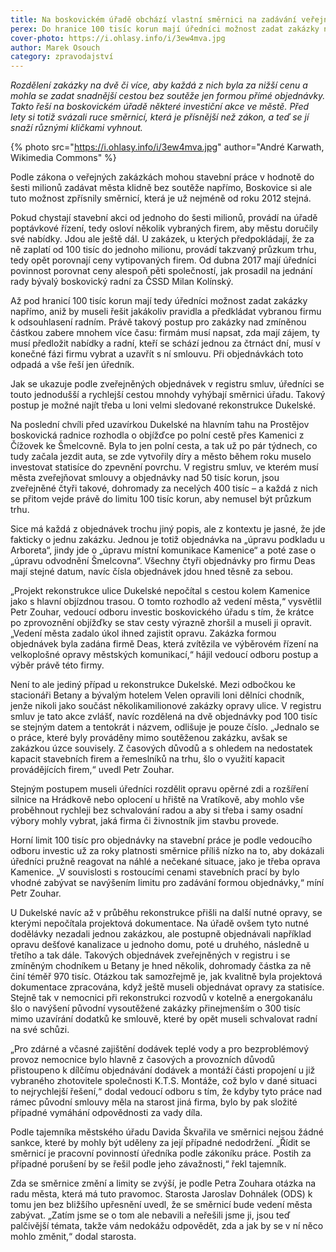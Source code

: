 ```yaml
---
title: Na boskovickém úřadě obchází vlastní směrnici na zadávání veřejných zakázek
perex: Do hranice 100 tisíc korun mají úředníci možnost zadat zakázky napřímo, aniž by museli řešit jakákoliv pravidla a předkládat vybranou firmu k odsouhlasení radním.
cover-photo: https://i.ohlasy.info/i/3ew4mva.jpg
author: Marek Osouch
category: zpravodajství
---
```


*Rozdělení zakázky na dvě či více, aby každá z nich byla za nižší cenu a mohla se zadat snadnější cestou bez soutěže jen formou přímé objednávky. Takto řeší na boskovickém úřadě některé investiční akce ve městě. Před lety si totiž svázali ruce směrnicí, která je přísnější než zákon, a teď se jí snaží různými kličkami vyhnout.*

{% photo src="https://i.ohlasy.info/i/3ew4mva.jpg" author="André Karwath, Wikimedia Commons" %}

Podle zákona o veřejných zakázkách mohou stavební práce v hodnotě do šesti milionů zadávat města klidně bez soutěže napřímo, Boskovice si ale tuto možnost zpřísnily směrnicí, která je už nejméně od roku 2012 stejná.

Pokud chystají stavební akci od jednoho do šesti milionů, provádí na úřadě poptávkové řízení, tedy osloví několik vybraných firem, aby městu doručily své nabídky. Jdou ale ještě dál. U zakázek, u kterých předpokládají, že za ně zaplatí od 100 tisíc do jednoho milionu, provádí takzvaný průzkum trhu, tedy opět porovnají ceny vytipovaných firem. Od dubna 2017 mají úředníci povinnost porovnat ceny alespoň pěti společností, jak prosadil na jednání rady bývalý boskovický radní za ČSSD Milan Kolínský.

Až pod hranicí 100 tisíc korun mají tedy úředníci možnost zadat zakázky napřímo, aniž by museli řešit jakákoliv pravidla a předkládat vybranou firmu k odsouhlasení radním. Právě takový postup pro zakázky nad zmíněnou částkou zabere mnohem více času: firmám musí napsat, zda mají zájem, ty musí předložit nabídky a radní, kteří se schází jednou za čtrnáct dní, musí v konečné fázi firmu vybrat a uzavřít s ní smlouvu. Při objednávkách toto odpadá a vše řeší jen úředník.

Jak se ukazuje podle zveřejněných objednávek v registru smluv, úředníci se touto jednodušší a rychlejší cestou mnohdy vyhýbají směrnici úřadu. Takový postup je možné najít třeba u loni velmi sledované rekonstrukce Dukelské.

Na poslední chvíli před uzavírkou Dukelské na hlavním tahu na Prostějov boskovická radnice rozhodla o objížďce po polní cestě přes Kamenici z Čížovek ke Šmelcovně. Byla to jen polní cesta, a tak už po pár týdnech, co tudy začala jezdit auta, se zde vytvořily díry a město během roku muselo investovat statisíce do zpevnění povrchu. V registru smluv, ve kterém musí města zveřejňovat smlouvy a objednávky nad 50 tisíc korun, jsou zveřejněné čtyři takové, dohromady za necelých 400 tisíc – a každá z nich se přitom vejde právě do limitu 100 tisíc korun, aby nemusel být průzkum trhu.

Sice má každá z objednávek trochu jiný popis, ale z kontextu je jasné, že jde fakticky o jednu zakázku. Jednou je totiž objednávka na „úpravu podkladu u Arboreta“, jindy jde o „úpravu místní komunikace Kamenice“ a poté zase o „úpravu odvodnění Šmelcovna“. Všechny čtyři objednávky pro firmu Deas mají stejné datum, navíc čísla objednávek jdou hned těsně za sebou.

„Projekt rekonstrukce ulice Dukelské nepočítal s cestou kolem Kamenice jako s hlavní objízdnou trasou. O tomto rozhodlo až vedení města,“ vysvětlil Petr Zouhar, vedoucí odboru investic boskovického úřadu s tím, že krátce po zprovoznění objížďky se stav cesty výrazně zhoršil a museli ji opravit. „Vedení města zadalo úkol ihned zajistit opravu. Zakázka formou objednávek byla zadána firmě Deas, která zvítězila ve výběrovém řízení na velkoplošné opravy městských komunikací,“ hájil vedoucí odboru postup a výběr právě této firmy.

Není to ale jediný případ u rekonstrukce Dukelské. Mezi odbočkou ke stacionáři Betany a bývalým hotelem Velen opravili loni dělníci chodník, jenže nikoli jako součást několikamilionové zakázky opravy ulice. V registru smluv je tato akce zvlášť, navíc rozdělená na dvě objednávky pod 100 tisíc se stejným datem a tentokrát i názvem, odlišuje je pouze číslo. „Jednalo se o práce, které byly prováděny mimo soutěženou zakázku, avšak se zakázkou úzce souvisely. Z časových důvodů a s ohledem na nedostatek kapacit stavebních firem a řemeslníků na trhu, šlo o využití kapacit provádějících firem,“ uvedl Petr Zouhar.

Stejným postupem museli úředníci rozdělit opravu opěrné zdi a rozšíření silnice na Hrádkově nebo oplocení u hřiště na Vratíkově, aby mohlo vše proběhnout rychleji bez schvalování radou a aby si třeba i samy osadní výbory mohly vybrat, jaká firma či živnostník jim stavbu provede.

Horní limit 100 tisíc pro objednávky na stavební práce je podle vedoucího odboru investic už za roky platnosti směrnice příliš nízko na to, aby dokázali úředníci pružně reagovat na náhlé a nečekané situace, jako je třeba oprava Kamenice. „V souvislosti s rostoucími cenami stavebních prací by bylo vhodné zabývat se navýšením limitu pro zadávání formou objednávky,“ míní Petr Zouhar.

U Dukelské navíc až v průběhu rekonstrukce přišli na další nutné opravy, se kterými nepočítala projektová dokumentace. Na úřadě ovšem tyto nutné dodělávky nezadali jednou zakázkou, ale postupně objednávali například opravu dešťové kanalizace u jednoho domu, poté u druhého, následně u třetího a tak dále. Takových objednávek zveřejněných v registru i se zmíněným chodníkem u Betany je hned několik, dohromady částka za ně činí téměř 970 tisíc. Otázkou tak samozřejmě je, jak kvalitně byla projektová dokumentace zpracována, když ještě museli objednávat opravy za statisíce. Stejně tak v nemocnici při rekonstrukci rozvodů v kotelně a energokanálu šlo o navýšení původní vysoutěžené zakázky přinejmenším o 300 tisíc mimo uzavírání dodatků ke smlouvě, které by opět museli schvalovat radní na své schůzi.

„Pro zdárné a včasné zajištění dodávek teplé vody a pro bezproblémový provoz nemocnice bylo hlavně z časových a provozních důvodů přistoupeno k dílčímu objednávání dodávek a montáží části propojení u již vybraného zhotovitele společnosti K.T.S. Montáže, což bylo v dané situaci to nejrychlejší řešení,“ dodal vedoucí odboru s tím, že kdyby tyto práce nad rámec původní smlouvy měla na starost jiná firma, bylo by pak složité případné vymáhání odpovědnosti za vady díla.

Podle tajemníka městského úřadu Davida Škvařila ve směrnici nejsou žádné sankce, které by mohly být uděleny za její případné nedodržení. „Řídit se směrnicí je pracovní povinností úředníka podle zákoníku práce. Postih za případné porušení by se řešil podle jeho závažnosti,“ řekl tajemník.

Zda se směrnice změní a limity se zvýší, je podle Petra Zouhara otázka na radu města, která má tuto pravomoc. Starosta Jaroslav Dohnálek (ODS) k tomu jen bez bližšího upřesnění uvedl, že se směrnicí bude vedení města zabývat. „Zatím jsme se o tom ale nebavili a neřešili jsme ji, jsou teď palčivější témata, takže vám nedokážu odpovědět, zda a jak by se v ní něco mohlo změnit,“ dodal starosta.
